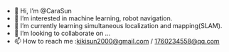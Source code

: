 - 👋 Hi, I’m @CaraSun
- 👀 I’m interested in machine learning, robot navigation.
- 🌱 I’m currently learning simultaneous localization and mapping(SLAM).
- 💞️ I’m looking to collaborate on ...
- 📫 How to reach me :kikisun2000@gmail.com / 1760234558@qq.com

<!---
CaraSun/CaraSun is a ✨ special ✨ repository because its `README.md` (this file) appears on your GitHub profile.
You can click the Preview link to take a look at your changes.
--->
